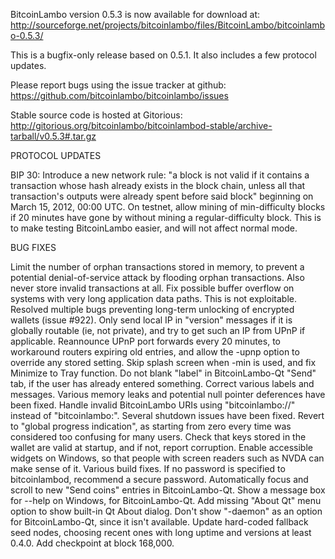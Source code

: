 BitcoinLambo version 0.5.3 is now available for download at:
http://sourceforge.net/projects/bitcoinlambo/files/BitcoinLambo/bitcoinlambo-0.5.3/

This is a bugfix-only release based on 0.5.1.
It also includes a few protocol updates.

Please report bugs using the issue tracker at github:
https://github.com/bitcoinlambo/bitcoinlambo/issues

Stable source code is hosted at Gitorious:
http://gitorious.org/bitcoinlambo/bitcoinlambod-stable/archive-tarball/v0.5.3#.tar.gz

PROTOCOL UPDATES

BIP 30: Introduce a new network rule: "a block is not valid if it contains a transaction whose hash already exists in the block chain, unless all that transaction's outputs were already spent before said block" beginning on March 15, 2012, 00:00 UTC.
On testnet, allow mining of min-difficulty blocks if 20 minutes have gone by without mining a regular-difficulty block. This is to make testing BitcoinLambo easier, and will not affect normal mode.

BUG FIXES

Limit the number of orphan transactions stored in memory, to prevent a potential denial-of-service attack by flooding orphan transactions. Also never store invalid transactions at all.
Fix possible buffer overflow on systems with very long application data paths. This is not exploitable.
Resolved multiple bugs preventing long-term unlocking of encrypted wallets
(issue #922).
Only send local IP in "version" messages if it is globally routable (ie, not private), and try to get such an IP from UPnP if applicable.
Reannounce UPnP port forwards every 20 minutes, to workaround routers expiring old entries, and allow the -upnp option to override any stored setting.
Skip splash screen when -min is used, and fix Minimize to Tray function.
Do not blank "label" in BitcoinLambo-Qt "Send" tab, if the user has already entered something.
Correct various labels and messages.
Various memory leaks and potential null pointer deferences have been fixed.
Handle invalid BitcoinLambo URIs using "bitcoinlambo://" instead of "bitcoinlambo:".
Several shutdown issues have been fixed.
Revert to "global progress indication", as starting from zero every time was considered too confusing for many users.
Check that keys stored in the wallet are valid at startup, and if not, report corruption.
Enable accessible widgets on Windows, so that people with screen readers such as NVDA can make sense of it.
Various build fixes.
If no password is specified to bitcoinlambod, recommend a secure password.
Automatically focus and scroll to new "Send coins" entries in BitcoinLambo-Qt.
Show a message box for --help on Windows, for BitcoinLambo-Qt.
Add missing "About Qt" menu option to show built-in Qt About dialog.
Don't show "-daemon" as an option for BitcoinLambo-Qt, since it isn't available.
Update hard-coded fallback seed nodes, choosing recent ones with long uptime and versions at least 0.4.0.
Add checkpoint at block 168,000.
